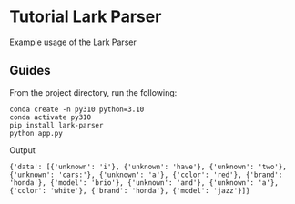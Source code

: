 # Tutorial Lark Parser

Example usage of the Lark Parser

## Guides
From the project directory, run the following:
```
conda create -n py310 python=3.10
conda activate py310
pip install lark-parser
python app.py
```

Output
```
{'data': [{'unknown': 'i'}, {'unknown': 'have'}, {'unknown': 'two'}, {'unknown': 'cars:'}, {'unknown': 'a'}, {'color': 'red'}, {'brand': 'honda'}, {'model': 'brio'}, {'unknown': 'and'}, {'unknown': 'a'}, {'color': 'white'}, {'brand': 'honda'}, {'model': 'jazz'}]}
```

